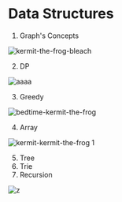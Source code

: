 # Data Structures


1. Graph's Concepts

   
![kermit-the-frog-bleach](https://github.com/user-attachments/assets/4138eb3a-5abd-4491-a209-f0fbdd90a310)

2. DP

   
![aaaa](https://github.com/user-attachments/assets/c8e045da-ab4f-4ea8-adf0-f79dbad27e63)


3. Greedy


![bedtime-kermit-the-frog](https://github.com/user-attachments/assets/7d76ba10-a658-46ea-9bfb-26f133dc008d)

4. Array


![kermit-kermit-the-frog 1](https://github.com/user-attachments/assets/d37fc438-8631-4959-b9a0-bcf06c9af0de)

5. Tree
6. Trie
7. Recursion


![z](https://github.com/user-attachments/assets/77992db8-c92f-46bc-87da-c99a661c463c)


